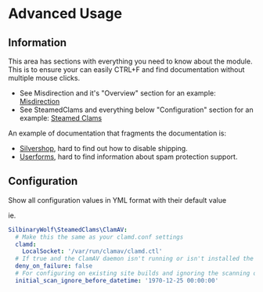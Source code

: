 # Advanced Usage

## Information

This area has sections with everything you need to know about the module. This is to ensure your can easily CTRL+F and find
documentation without multiple mouse clicks.

- See Misdirection and it's "Overview" section for an example: [Misdirection](https://github.com/nglasl/silverstripe-misdirection)
- See SteamedClams and everything below "Configuration" section for an example: [Steamed Clams](https://github.com/SilbinaryWolf/silverstripe-steamedclams)

An example of documentation that fragments the documentation is:

- [Silvershop](https://github.com/silvershop/silvershop-core), hard to find out how to disable shipping.
- [Userforms](https://github.com/silvershop/silvershop-core), hard to find information about spam protection support.

## Configuration

Show all configuration values in YML format with their default value

ie.
```yml
SilbinaryWolf\SteamedClams\ClamAV:
  # Make this the same as your clamd.conf settings
  clamd:
    LocalSocket: '/var/run/clamav/clamd.ctl'
  # If true and the ClamAV daemon isn't running or isn't installed the file will be denied as if it has a virus.
  deny_on_failure: false
  # For configuring on existing site builds and ignoring the scanning of pre-module install `File` records. 
  initial_scan_ignore_before_datetime: '1970-12-25 00:00:00'
```